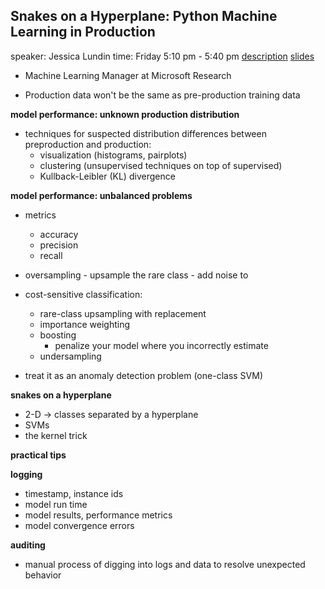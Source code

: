 ## Snakes on a Hyperplane: Python Machine Learning in Production

speaker: Jessica Lundin
time: Friday 5:10 pm - 5:40 pm 
[description](https://us.pycon.org/2017/schedule/presentation/673/)
[slides]()

- Machine Learning Manager at Microsoft Research

- Production data won't be the same as pre-production training data

**model performance: unknown production distribution**

- techniques for suspected distribution differences between preproduction and production:
    - visualization (histograms, pairplots)
    - clustering (unsupervised techniques on top of supervised)
    - Kullback-Leibler (KL) divergence

**model performance: unbalanced problems**

- metrics
    - accuracy
    - precision
    - recall

- oversampling - upsample the rare class - add noise to 

- cost-sensitive classification:
    - rare-class upsampling with replacement
    - importance weighting
    - boosting
        - penalize your model where you incorrectly estimate
    - undersampling
- treat it as an anomaly detection problem (one-class SVM)

**snakes on a hyperplane**

- 2-D -> classes separated by a hyperplane
- SVMs
- the kernel trick

**practical tips**

**logging**
- timestamp, instance ids
- model run time
- model results, performance metrics
- model convergence errors

**auditing**
- manual process of digging into logs and data to resolve unexpected behavior



